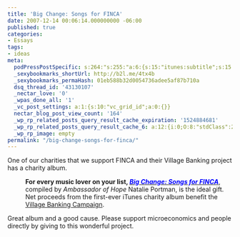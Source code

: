 ```yaml
---
title: 'Big Change: Songs for FINCA'
date: 2007-12-14 00:06:14.000000000 -06:00
published: true
categories:
- Essays
tags:
- ideas
meta:
  podPressPostSpecific: s:264:"s:255:"a:6:{s:15:"itunes:subtitle";s:15:"##PostExcerpt##";s:14:"itunes:summary";s:15:"##PostExcerpt##";s:15:"itunes:keywords";s:17:"##WordPressCats##";s:13:"itunes:author";s:10:"##Global##";s:15:"itunes:explicit";s:7:"Default";s:12:"itunes:block";s:7:"Default";}";";
  _sexybookmarks_shortUrl: http://b2l.me/4tx4b
  _sexybookmarks_permaHash: 01eb588b32d0054736adee5af87b710a
  dsq_thread_id: '43130107'
  _nectar_love: '0'
  _wpas_done_all: '1'
  _vc_post_settings: a:1:{s:10:"vc_grid_id";a:0:{}}
  nectar_blog_post_view_count: '164'
  _wp_rp_related_posts_query_result_cache_expiration: '1524884681'
  _wp_rp_related_posts_query_result_cache_6: a:12:{i:0;O:8:"stdClass":2:{s:7:"post_id";s:4:"2078";s:5:"score";s:18:"102.63183901559555";}i:1;O:8:"stdClass":2:{s:7:"post_id";s:4:"4433";s:5:"score";s:17:"59.76492486663727";}i:2;O:8:"stdClass":2:{s:7:"post_id";s:3:"289";s:5:"score";s:17:"58.80535923229862";}i:3;O:8:"stdClass":2:{s:7:"post_id";s:4:"1311";s:5:"score";s:17:"51.28849224924927";}i:4;O:8:"stdClass":2:{s:7:"post_id";s:3:"874";s:5:"score";s:17:"51.28849224924927";}i:5;O:8:"stdClass":2:{s:7:"post_id";s:3:"327";s:5:"score";s:17:"51.01480893593289";}i:6;O:8:"stdClass":2:{s:7:"post_id";s:3:"338";s:5:"score";s:18:"49.642451913557075";}i:7;O:8:"stdClass":2:{s:7:"post_id";s:4:"1176";s:5:"score";s:17:"43.76458526447994";}i:8;O:8:"stdClass":2:{s:7:"post_id";s:4:"1085";s:5:"score";s:17:"43.76458526447994";}i:9;O:8:"stdClass":2:{s:7:"post_id";s:4:"1058";s:5:"score";s:17:"43.76458526447994";}i:10;O:8:"stdClass":2:{s:7:"post_id";s:4:"1052";s:5:"score";s:17:"43.76458526447994";}i:11;O:8:"stdClass":2:{s:7:"post_id";s:3:"843";s:5:"score";s:17:"43.76458526447994";}}
  _wp_rp_image: empty
permalink: "/big-change-songs-for-finca/"
---
```

<p>One of our charities that we support FINCA and their Village Banking project has a charity album.</p>
<p style="margin-left: 40px"><strong>For every music lover on your list, </strong><a href="http://www.kintera.org/TR.asp?a=9eIHJRMoG6IML6J&amp;s=jjKZK9OQIoI0JcPPJqH&amp;m=juITJ5PSIkK3G" target="_blank" onclick="return top.js.OpenExtLink(window,event,this)" rel="nofollow"><em style="color: #0000ff" rel="nofollow"><strong rel="nofollow">Big Change: Songs for FINCA</strong></em></a>, compiled by <em>Ambassador of Hope</em> Natalie Portman, is the ideal gift. Net proceeds from the first-ever iTunes charity album benefit the <a href="http://www.kintera.org/TR.asp?a=fuLUI6PIIiJ0JkL&amp;s=jjKZK9OQIoI0JcPPJqH&amp;m=juITJ5PSIkK3G" target="_blank" onclick="return top.js.OpenExtLink(window,event,this)" rel="nofollow">Village Banking Campaign</a>.</p>
<p><strong><span style="font-weight: normal">Great album and a good cause. Please support microeconomics and people directly by giving to this wonderful project.</span><br />
</strong></p>
